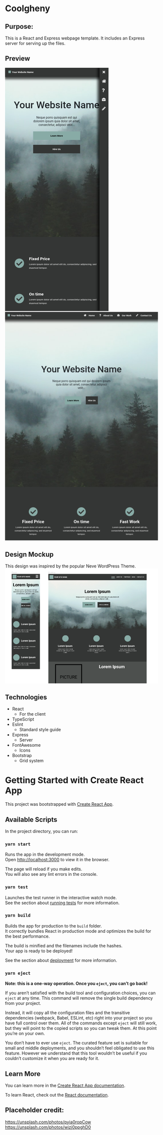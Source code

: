 # Coolgheny
## Purpose:
This is a React and Express webpage template. 
It includes an Express server for serving up the files. 

## Preview
![Desktop preview of coolgheny](https://github.com/jwnukoski/coolgheny/blob/main/images/desktop_preview.png?raw=true "coolgheny desktop preview")  
![Mobile preview of coolgheny](https://github.com/jwnukoski/coolgheny/blob/main/images/mobile_preview.png?raw=true "coolgheny mobile preview")  

## Design Mockup
This design was inspired by the popular Neve WordPress Theme. 
![Mockup for coolgheny](https://github.com/jwnukoski/coolgheny/blob/main/images/mockup.png?raw=true "coolgheny mockup")


## Technologies
- React
    - For the client
- TypeScript
- Eslint
    - Standard style guide
- Express
    - Server
- FontAwesome
    - Icons
- Bootstrap
    - Grid system

# Getting Started with Create React App

This project was bootstrapped with [Create React App](https://github.com/facebook/create-react-app).

## Available Scripts

In the project directory, you can run:

### `yarn start`

Runs the app in the development mode.\
Open [http://localhost:3000](http://localhost:3000) to view it in the browser.

The page will reload if you make edits.\
You will also see any lint errors in the console.

### `yarn test`

Launches the test runner in the interactive watch mode.\
See the section about [running tests](https://facebook.github.io/create-react-app/docs/running-tests) for more information.

### `yarn build`

Builds the app for production to the `build` folder.\
It correctly bundles React in production mode and optimizes the build for the best performance.

The build is minified and the filenames include the hashes.\
Your app is ready to be deployed!

See the section about [deployment](https://facebook.github.io/create-react-app/docs/deployment) for more information.

### `yarn eject`

**Note: this is a one-way operation. Once you `eject`, you can’t go back!**

If you aren’t satisfied with the build tool and configuration choices, you can `eject` at any time. This command will remove the single build dependency from your project.

Instead, it will copy all the configuration files and the transitive dependencies (webpack, Babel, ESLint, etc) right into your project so you have full control over them. All of the commands except `eject` will still work, but they will point to the copied scripts so you can tweak them. At this point you’re on your own.

You don’t have to ever use `eject`. The curated feature set is suitable for small and middle deployments, and you shouldn’t feel obligated to use this feature. However we understand that this tool wouldn’t be useful if you couldn’t customize it when you are ready for it.

## Learn More

You can learn more in the [Create React App documentation](https://facebook.github.io/create-react-app/docs/getting-started).

To learn React, check out the [React documentation](https://reactjs.org/).


## Placeholder credit:
https://unsplash.com/photos/pyia0ropCow  
https://unsplash.com/photos/wizj0ppghD0  